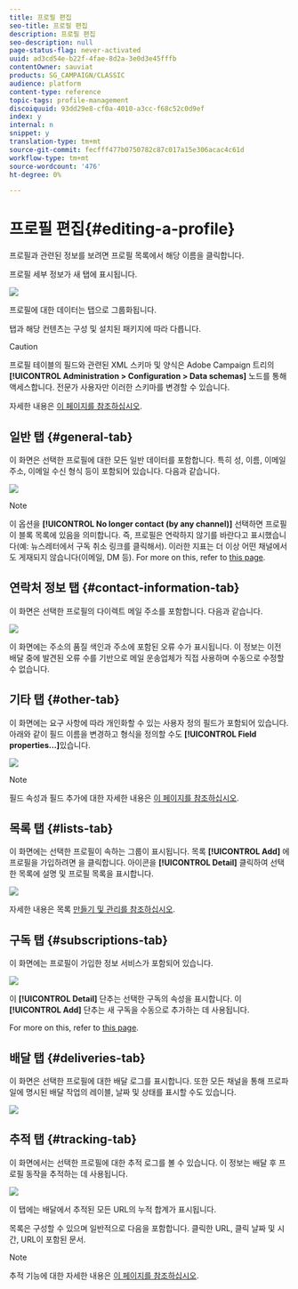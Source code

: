 ```yaml
---
title: 프로필 편집
seo-title: 프로필 편집
description: 프로필 편집
seo-description: null
page-status-flag: never-activated
uuid: ad3cd54e-b22f-4fae-8d2a-3e0d3e45fffb
contentOwner: sauviat
products: SG_CAMPAIGN/CLASSIC
audience: platform
content-type: reference
topic-tags: profile-management
discoiquuid: 93dd29e8-cf0a-4010-a3cc-f68c52c0d9ef
index: y
internal: n
snippet: y
translation-type: tm+mt
source-git-commit: fecfff477b0750782c87c017a15e306acac4c61d
workflow-type: tm+mt
source-wordcount: '476'
ht-degree: 0%

---
```



# 프로필 편집{#editing-a-profile}

프로필과 관련된 정보를 보려면 프로필 목록에서 해당 이름을 클릭합니다.

프로필 세부 정보가 새 탭에 표시됩니다.

![](assets/s_user_recipient_edit.png)

프로필에 대한 데이터는 탭으로 그룹화됩니다.

탭과 해당 컨텐츠는 구성 및 설치된 패키지에 따라 다릅니다.

>[!CAUTION]
>
>프로필 테이블의 필드와 관련된 XML 스키마 및 양식은 Adobe Campaign 트리의 **[!UICONTROL Administration > Configuration > Data schemas]** 노드를 통해 액세스합니다. 전문가 사용자만 이러한 스키마를 변경할 수 있습니다.
>
>자세한 내용은 [이 페이지를 참조하십시오](../../configuration/using/about-schema-edition.md).

## 일반 탭 {#general-tab}

이 화면은 선택한 프로필에 대한 모든 일반 데이터를 포함합니다. 특히 성, 이름, 이메일 주소, 이메일 수신 형식 등이 포함되어 있습니다. 다음과 같습니다.

![](assets/s_ncs_user_profile_general_tab.png)

>[!NOTE]
>
>이 옵션을 **[!UICONTROL No longer contact (by any channel)]** 선택하면 프로필이 블록 목록에 있음을 의미합니다. 즉, 프로필은 연락하지 않기를 바란다고 표시했습니다(예: 뉴스레터에서 구독 취소 링크를 클릭해서). 이러한 지표는 더 이상 어떤 채널에서도 게재되지 않습니다(이메일, DM 등). For more on this, refer to [this page](../../delivery/using/understanding-quarantine-management.md).

## 연락처 정보 탭 {#contact-information-tab}

이 화면은 선택한 프로필의 다이렉트 메일 주소를 포함합니다. 다음과 같습니다.

![](assets/s_ncs_user_profile_details_tab.png)

이 화면에는 주소의 품질 색인과 주소에 포함된 오류 수가 표시됩니다. 이 정보는 이전 배달 중에 발견된 오류 수를 기반으로 메일 운송업체가 직접 사용하며 수동으로 수정할 수 없습니다.

## 기타 탭 {#other-tab}

이 화면에는 요구 사항에 따라 개인화할 수 있는 사용자 정의 필드가 포함되어 있습니다. 아래와 같이 필드 이름을 변경하고 형식을 정의할 수도 **[!UICONTROL Field properties...]**&#x200B;있습니다.

![](assets/s_ncs_user_profile_others_tab.png)

>[!NOTE]
>
>필드 속성과 필드 추가에 대한 자세한 내용은 [이 페이지를 참조하십시오](../../configuration/using/new-field-wizard.md).

## 목록 탭 {#lists-tab}

이 화면에는 선택한 프로필이 속하는 그룹이 표시됩니다. 목록 **[!UICONTROL Add]** 에 프로필을 가입하려면 을 클릭합니다. 아이콘을 **[!UICONTROL Detail]** 클릭하여 선택한 목록에 설명 및 프로필 목록을 표시합니다.

![](assets/s_ncs_user_profile_groups_tab_details.png)

자세한 내용은 목록 [만들기 및 관리를 참조하십시오](../../platform/using/creating-and-managing-lists.md).

## 구독 탭 {#subscriptions-tab}

이 화면에는 프로필이 가입한 정보 서비스가 포함되어 있습니다.

![](assets/s_ncs_user_profile_subscript_tab_details.png)

이 **[!UICONTROL Detail]** 단추는 선택한 구독의 속성을 표시합니다. 이 **[!UICONTROL Add]** 단추는 새 구독을 수동으로 추가하는 데 사용됩니다.

For more on this, refer to [this page](../../delivery/using/managing-subscriptions.md).

## 배달 탭 {#deliveries-tab}

이 화면은 선택한 프로필에 대한 배달 로그를 표시합니다. 또한 모든 채널을 통해 프로파일에 명시된 배달 작업의 레이블, 날짜 및 상태를 표시할 수도 있습니다.

![](assets/s_ncs_user_profile_delivery_tab.png)

## 추적 탭 {#tracking-tab}

이 화면에서는 선택한 프로필에 대한 추적 로그를 볼 수 있습니다. 이 정보는 배달 후 프로필 동작을 추적하는 데 사용됩니다.

![](assets/s_ncs_user_profile_tracking_tab.png)

이 탭에는 배달에서 추적된 모든 URL의 누적 합계가 표시됩니다.

목록은 구성할 수 있으며 일반적으로 다음을 포함합니다. 클릭한 URL, 클릭 날짜 및 시간, URL이 포함된 문서.

>[!NOTE]
>
>추적 기능에 대한 자세한 내용은 [이 페이지를 참조하십시오](../../delivery/using/monitoring-a-delivery.md).

